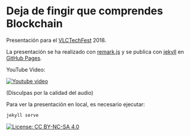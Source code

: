 # Deja de fingir que comprendes Blockchain

Presentación para el [VLCTechFest](http://vlctechfest.org/) 2018.

La presentación se ha realizado con [remark.js](https://remarkjs.com/) y se publica con [jekyll](https://jekyllrb.com/) en [GitHub Pages](https://llyorshch.github.io/blockchain-vlctechfest2018-talk).

YouTube Video:

[![Youtube video](https://img.youtube.com/vi/bkzUwXM2R20/0.jpg)](https://www.youtube.com/watch?v=bkzUwXM2R20)

(Disculpas por la calidad del audio)


Para ver la presentación en local, es necesario ejecutar:

```bash
jekyll serve
```

[![License: CC BY-NC-SA 4.0](https://licensebuttons.net/l/by-nc-sa/4.0/80x15.png)](https://creativecommons.org/licenses/by-nc-sa/4.0/)